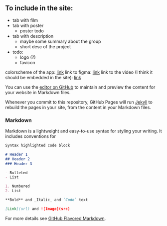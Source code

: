 
## To include in the site:
- tab with film
- tab with poster
  - poster todo
- tab with description
  - maybe some summary about the group
  - short desc of the project
- todo:
  - logo (?)
  - favicon
 
 
 colorscheme of the app: [link](https://material.io/resources/color/#!/?view.left=0&view.right=0&primary.color=2E7D32&secondary.color=006064)
 link to figma: [link](https://www.figma.com/file/XaD3W1sVnKoKYchODsnKut/LiisuSorter?node-id=13%3A0)
 link to the video (I think it should be embedded in the site): [link](youtube.com/watch?v=SYJO2_rM_jE)
 

You can use the [editor on GitHub](https://github.com/BarHanSolo/sorterPage/edit/master/index.md) to maintain and preview the content for your website in Markdown files.

Whenever you commit to this repository, GitHub Pages will run [Jekyll](https://jekyllrb.com/) to rebuild the pages in your site, from the content in your Markdown files.

### Markdown

Markdown is a lightweight and easy-to-use syntax for styling your writing. It includes conventions for

```markdown
Syntax highlighted code block

# Header 1
## Header 2
### Header 3

- Bulleted
- List

1. Numbered
2. List

**Bold** and _Italic_ and `Code` text

[Link](url) and ![Image](src)
```

For more details see [GitHub Flavored Markdown](https://guides.github.com/features/mastering-markdown/).

